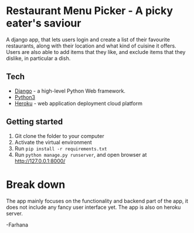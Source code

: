 # Restaurant Menu Picker - A picky eater's saviour

A django app, that lets users login and create a list of their favourite restaurants, along with their location and what kind of cuisine it offers. Users are also able to add items that they like, and exclude items that they dislike, in particular a dish.


## Tech
* [Django]() -  a high-level Python Web framework.
* [Python3]() 
* [Heroku]() - web application deployment cloud platform


## Getting started

  1) Git clone the folder to your computer
  2) Activate the virtual environment 
  3) Run `pip install -r requirements.txt`
  4) Run `python manage.py runserver`, and open browser at http://127.0.0.1:8000/
  
# Break down

The app mainly focuses on the functionality and backend part of the app, it does not include any fancy user interface yet. The app is also on heroku server.

-Farhana
